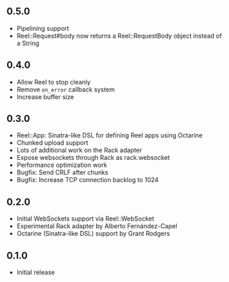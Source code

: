 0.5.0
-----
* Pipelining support
* Reel::Request#body now returns a Reel::RequestBody object instead of a String

0.4.0
----
* Allow Reel to stop cleanly
* Remove `on_error` callback system
* Increase buffer size

0.3.0
-----
* Reel::App: Sinatra-like DSL for defining Reel apps using Octarine
* Chunked upload support
* Lots of additional work on the Rack adapter
* Expose websockets through Rack as rack.websocket
* Performance optimization work
* Bugfix: Send CRLF after chunks
* Bugfix: Increase TCP connection backlog to 1024

0.2.0
-----
* Initial WebSockets support via Reel::WebSocket
* Experimental Rack adapter by Alberto Fernández-Capel
* Octarine (Sinatra-like DSL) support by Grant Rodgers

0.1.0
-----
* Initial release
